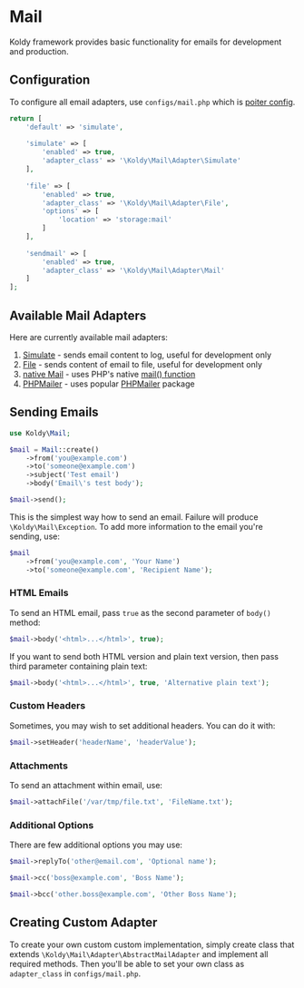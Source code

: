 # Mail

Koldy framework provides basic functionality for emails for development and production.


## Configuration

To configure all email adapters, use `configs/mail.php` which is [poiter config](configs.md#pointer-config).

```php
return [
	'default' => 'simulate',
	
	'simulate' => [
		'enabled' => true,
		'adapter_class' => '\Koldy\Mail\Adapter\Simulate'
	],
	
	'file' => [
		'enabled' => true,
		'adapter_class' => '\Koldy\Mail\Adapter\File',
		'options' => [
			'location' => 'storage:mail'
		]
	],
	
	'sendmail' => [
		'enabled' => true,
		'adapter_class' => '\Koldy\Mail\Adapter\Mail'
	]
];
``` 


## Available Mail Adapters

Here are currently available mail adapters:

1. [Simulate](mail/simulate.md) - sends email content to log, useful for development only
2. [File](mail/file.md) - sends content of email to file, useful for development only
3. [native Mail](mail/mail.md) - uses PHP's native [mail() function](http://php.net/manual/en/function.mail.php)
4. [PHPMailer](mail/phpmailer.md) - uses popular [PHPMailer](https://github.com/PHPMailer/PHPMailer) package


## Sending Emails

```php
use Koldy\Mail;

$mail = Mail::create()
	->from('you@example.com')
	->to('someone@example.com')
	->subject('Test email')
	->body('Email\'s test body');

$mail->send();
```

This is the simplest way how to send an email. Failure will produce `\Koldy\Mail\Exception`. To add more information
to the email you're sending, use:

```php
$mail
	->from('you@example.com', 'Your Name')
	->to('someone@example.com', 'Recipient Name');
```

### HTML Emails


To send an HTML email, pass `true` as the second parameter of `body()` method:

```php
$mail->body('<html>...</html>', true);
```

If you want to send both HTML version and plain text version, then pass third parameter containing plain text:

```php
$mail->body('<html>...</html>', true, 'Alternative plain text');
```

### Custom Headers

Sometimes, you may wish to set additional headers. You can do it with:

```php
$mail->setHeader('headerName', 'headerValue');
```

### Attachments

To send an attachment within email, use: 
```php
$mail->attachFile('/var/tmp/file.txt', 'FileName.txt');
```


### Additional Options

There are few additional options you may use:

```php
$mail->replyTo('other@email.com', 'Optional name');

$mail->cc('boss@example.com', 'Boss Name');

$mail->bcc('other.boss@example.com', 'Other Boss Name');
```


## Creating Custom Adapter

To create your own custom custom implementation, simply create class that extends `\Koldy\Mail\Adapter\AbstractMailAdapter`
and implement all required methods. Then you'll be able to set your own class as `adapter_class` in
`configs/mail.php`.